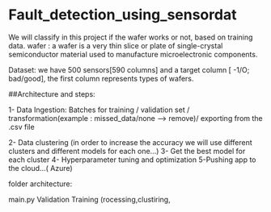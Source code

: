 # Fault_detection_using_sensordat


We will classify in this project if the wafer works or not, based on training data.
wafer : a wafer is a very thin slice or plate of single-crystal semiconductor material used to manufacture microelectronic components.

Dataset:
we have 500 sensors[590 columns] and a target column [ -1/O; bad/good], the first column represents types of wafers.


##Architecture and steps:

1- Data Ingestion:
  Batches for training / validation set / transformation(example : missed_data/none --> remove)/ exporting from the .csv file

2- Data clustering 
  (in order to increase the accuracy we will use different clusters and different models for each one...)
3- Get the best model for each cluster
4- Hyperparameter tuning and optimization
5-Pushing app to the cloud...( Azure)




folder architecture:

main.py
    Validation
    Training (rocessing,clustiring,





    
